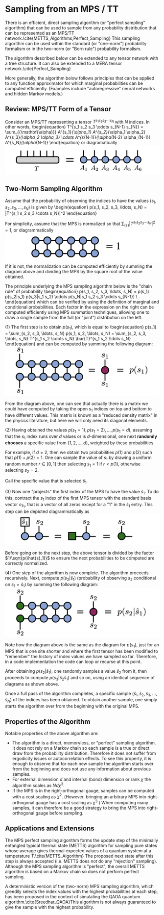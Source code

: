 # Sampling from an MPS / TT

There is an efficient, direct sampling algorithm (or "perfect sampling" algorithm) that can be used to sample
from any probability distribution that can be represented as an MPS/TT network.\cite{METTS_Algorithms,Perfect_Sampling}
This sampling algorithm can be used within the standard (or "one-norm") probability formalism
or in the two-norm (or "Born rule") probability formalism.

The algorithm described below can be extended to
any tensor network with a tree structure. It can also be extended to a MERA tensor network.\cite{Perfect_Sampling} 

More generally, the algorithm below follows principles
that can be applied to any function approximator for which marginal probabilities 
can be computed efficiently. (Examples include "autoregressive" neural networks and hidden Markov models.)


## Review: MPS/TT Form of a Tensor

Consider an MPS/TT representing a tensor $T^{s_1 s_2 s_3 \cdots s_N}$
with $N$ indices. In other words,
\begin{equation}
T^{s_1 s_2 s_3 \cdots s_{N-1} s_{N}} = \sum_{\{\mathbf{\alpha}\}} A^{s_1}_{\alpha_1} 
A^{s_2}_{\alpha_1 \alpha_2}
A^{s_3}_{\alpha_2 \alpha_3} 
\cdots
A^{s_{N-1}}_{\alpha_{N-2} \alpha_{N-1}} 
A^{s_N}_{\alpha_{N-1}}
\end{equation}
or diagramatically
![medium](mps_representation.png)


## Two-Norm Sampling Algorithm

Assume that the probability of observing the indices to have
the values $(s_1, s_2, s_3, \ldots, s_N)$ is given by
\begin{equation}
p(s_1, s_2, s_3, \ldots, s_N) = |T^{s_1 s_2 s_3 \cdots s_N}|^2
\end{equation}

For simplicity, assume that the MPS is normalized so that $\sum_{\{s\}} |T^{s_1 s_2 s_3 \cdots s_N}|^2 = 1$, or diagrammatically
![medium](normalization_condition.png)
If it is not, the normalization can be computed efficiently by summing the diagram above and dividing the MPS by the square root of the value obtained.

The principle underlying the MPS sampling algorithm below is the "chain rule" of probability
\begin{equation}
p(s_1, s_2, s_3, \ldots, s_N) = p(s_1) p(s_2|s_1) p(s_3|s_1 s_2) \cdots p(s_N|s_1 s_2 s_3 \cdots s_{N-1}) \ .
\end{equation}
which can be verified by using the definition of marginal and conditional probabilities. Each factor in the expression on the right can be computed efficiently using MPS summation techniques, allowing one to draw a single sample from the full (or "joint") distribution on the left.


(1) The first step is to obtain $p(s_1)$, which is equal to
\begin{equation}
p(s_1) = \sum_{s_2, s_3, \ldots, s_N} p(s_1, s_2, \ldots, s_N) = \sum_{s_2, s_3, \ldots, s_N} T^{s_1 s_2 \cdots s_N} \bar{T}^{s_1 s_2 \ldots s_N}
\end{equation}
and can be computed by summing the following diagram:
![medium](p1.png)

From the diagram above, one can see that actually there is a matrix we could have computed by taking the open $s_1$ indices on top and bottom to have different values. This matrix is known as a "reduced density matrix" in the physics literature, but here we will only need its diagonal elements.


(2) Having obtained the values $p(s_1=1), p(s_1=2), \ldots, p(s_1=d)$, assuming that the $s_1$ index runs over $d$ values or is $d$-dimensional, one next **randomly chooses** a specific value from $\{1,2,...,d\}$, weighted by these probabilities.

For example, if $d=2$, then we obtain two probabilities $p(1)$ and $p(2)$ such that $p(1)+p(2)=1$. One can sample the value of $s_1$ by drawing a uniform random number $r \in [0,1]$ then selecting $s_1=1$ if $r < p(1)$, otherwise selecting $s_2=2$.

Call the specific value that is selected $\hat{s}_1$.

(3) Now one "projects" the first index of the MPS to have the value $\hat{s}_1$. To do this, contract the $s_1$ index of the first MPS tensor with the standard basis vector $e_{\hat{s}_1}$, that is a vector of all zeros except for a "1" in the $\hat{s}_1$ entry. This step can be depicted diagrammatically as
![medium](project_s1.png)

Before going on to the next step, the above tensor is divided by the factor $1/\sqrt{p(\hat{s}_1)}$ to ensure the next probabilities to be computed are correctly normalized.

(4) One step of the algorithm is now complete. The algorithm proceeds recursively. Next, compute $p(s_2|\hat{s}_1)$ (probability of observing $s_2$ conditional on $s_1=\hat{s}_1$) by summing the following diagram:
![medium](p2_given_1.png)

Note how the diagram above is the same as the diagram for $p(s_1)$, just for an MPS that is one site shorter and where the first tensor has been modified to "remember" the history of index values we have sampled so far. Therefore, in a code implementation the code can loop or recurse at this point.

After obtaining $p(s_2|\hat{s}_1)$, one randomly samples a value $\hat{s}_2$ from it, then proceeds to compute $p(s_3|\hat{s}_2 \hat{s}_1)$ and so on, using an identical sequence of diagrams as shown above.

Once a full pass of the algorithm completes, a specific sample $(\hat{s}_1, \hat{s}_2, \hat{s}_3, \ldots, \hat{s}_N)$ of the indices has been obtained. To obtain another sample, one simply starts the algorithm over from the beginning with the original MPS.



## Properties of the Algorithm

Notable properties of the above algorithm are:

* The algorithm is a direct, memoryless, or "perfect" sampling algorithm. It does not rely on a Markov chain so each sample is a true or direct draw from the probability distribution. Therefore it does not suffer from ergodicity issues or autocorrelation effects. To see this property, it is enough to observe that for each new sample the algorithm starts over from the beginning and does not use any information about previous samples.
* For external dimension $d$ and internal (bond) dimension or rank $\chi$ the algorithm scales as $N d \chi^3$.
* If the MPS is in the right-orthogonal gauge, samples can be computed with a cost scaling as $\chi^2$. (However, bringing an arbitrary MPS into right-orthogonal gauge has a cost scaling as $\chi^3$.) When computing many samples, it can therefore be a good strategy to bring the MPS into right-orthogonal gauge before sampling.


## Applications and Extensions

The MPS perfect sampling algorithm forms the update step of the minimally entangled typical thermal state (METTS) algorithm for sampling pure states whose average gives thermal expected values of a quantum system at a temperature $T$.\cite{METTS_Algorithm} The proposed next state after this step is always accepted (i.e. METTS does not do any "rejection" sampling). Although the MPS sampling algorithm is "perfect", the overall METTS algorithm is based on a Markov chain so does not perform perfect sampling.

A deterministic version of the (two-norm) MPS sampling algorithm, which greedily selects the index values with the highest probabilities at each step, has been proposed in the context of simulating the QAOA quantum algorithm.\cite{Sreedhar_QAOA}This algorithm is not always guaranteed to give the sample with the highest probability.


